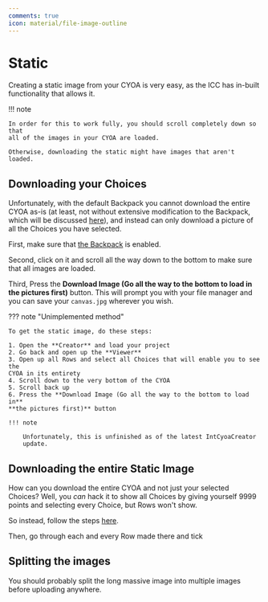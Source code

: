 ```yaml
---
comments: true
icon: material/file-image-outline
---
```


# Static
Creating a static image from your CYOA is very easy, as the ICC has in-built
functionality that allows it.

!!! note

    In order for this to work fully, you should scroll completely down so that
    all of the images in your CYOA are loaded.

    Otherwise, downloading the static might have images that aren't loaded.

## Downloading your Choices
Unfortunately, with the default Backpack you cannot download the entire CYOA
as-is (at least, not without extensive modification to the Backpack, which will
be discussed [here][bkp]), and instead can only download a picture of all the
Choices you have selected.

[bkp]: #downloading-the-entire-static-image

First, make sure that [the Backpack] is enabled.

[the Backpack]: /mechanics/backpack-and-choice-import/#the-backpack

Second, click on it and scroll all the way down to the bottom to make sure that
all images are loaded.

Third, Press the **Download Image (Go all the way to the bottom to load in**
**the pictures first)** button. This will prompt you with your file manager and
you can save your `canvas.jpg` wherever you wish.

??? note "Unimplemented method"

    To get the static image, do these steps:

    1. Open the **Creator** and load your project
    2. Go back and open up the **Viewer**
    3. Open up all Rows and select all Choices that will enable you to see the
    CYOA in its entirety
    4. Scroll down to the very bottom of the CYOA
    5. Scroll back up
    6. Press the **Download Image (Go all the way to the bottom to load in**
    **the pictures first)** button

    !!! note

        Unfortunately, this is unfinished as of the latest IntCyoaCreator
        update.

## Downloading the entire Static Image
How can you download the entire CYOA and not just your selected Choices? Well,
you _can_ hack it to show all Choices by giving yourself 9999 points and
selecting every Choice, but Rows won't show.

So instead, follow the steps [here][backpack-rows].

Then, go through each and every Row made there and tick 

## Splitting the images
You should probably split the long massive image into multiple images before
uploading anywhere.

<!-- URLs -->
[backpack-rows]: /mechanics/backpack-and-choice-import/#configuring-the-backpack-to-sort-by-rows

<!-- BUFFER -->